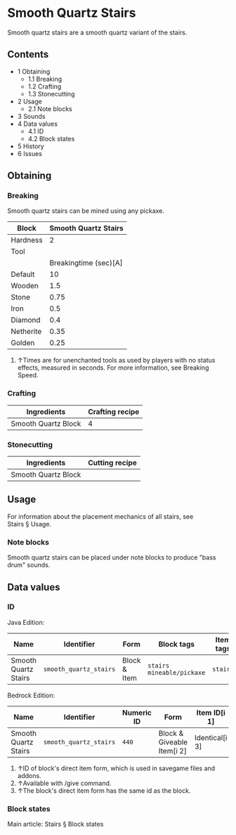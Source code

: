 # Smooth Quartz Stairs
Smooth quartz stairs are a smooth quartz variant of the stairs.

## Contents
- 1 Obtaining
	- 1.1 Breaking
	- 1.2 Crafting
	- 1.3 Stonecutting
- 2 Usage
	- 2.1 Note blocks
- 3 Sounds
- 4 Data values
	- 4.1 ID
	- 4.2 Block states
- 5 History
- 6 Issues

## Obtaining
### Breaking
Smooth quartz stairs can be mined using any pickaxe.

| Block     | Smooth Quartz Stairs  |
|-----------|-----------------------|
| Hardness  | 2                     |
| Tool      |                       |
|           | Breakingtime (sec)[A] |
| Default   | 10                    |
| Wooden    | 1.5                   |
| Stone     | 0.75                  |
| Iron      | 0.5                   |
| Diamond   | 0.4                   |
| Netherite | 0.35                  |
| Golden    | 0.25                  |

1. ↑Times are for unenchanted tools as used by players with no status effects, measured in seconds. For more information, see Breaking Speed.

### Crafting
| Ingredients         | Crafting recipe |
|---------------------|-----------------|
| Smooth Quartz Block | 4               |

### Stonecutting
| Ingredients         | Cutting recipe |
|---------------------|----------------|
| Smooth Quartz Block |                |

## Usage
For information about the placement mechanics of all stairs, see Stairs § Usage.

### Note blocks
Smooth quartz stairs can be placed under note blocks to produce "bass drum" sounds.

## Data values
### ID
Java Edition:

| Name                 | Identifier             | Form         | Block tags                      | Item tags | Translation key                        |
|----------------------|------------------------|--------------|---------------------------------|-----------|----------------------------------------|
| Smooth Quartz Stairs | `smooth_quartz_stairs` | Block & Item | `stairs`<br/>`mineable/pickaxe` | `stairs`  | `block.minecraft.smooth_quartz_stairs` |

Bedrock Edition:

| Name                 | Identifier             | Numeric ID | Form                       | Item ID[i 1]   | Translation key                  |
|----------------------|------------------------|------------|----------------------------|----------------|----------------------------------|
| Smooth Quartz Stairs | `smooth_quartz_stairs` | `440`      | Block & Giveable Item[i 2] | Identical[i 3] | `tile.smooth_quartz_stairs.name` |

1. ↑ID of block's direct item form, which is used in savegame files and addons.
2. ↑Available with /give command.
3. ↑The block's direct item form has the same id as the block.

### Block states
Main article: Stairs § Block states
